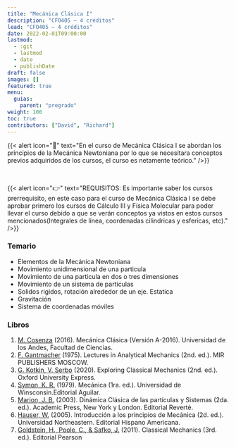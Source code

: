 ```yaml
---
title: "Mecánica Clásica I"
description: "CFO405 — 4 créditos"
lead: "CFO405 — 4 créditos"
date: 2022-02-01T09:00:00
lastmod:
  - :git
  - lastmod
  - date
  - publishDate
draft: false
images: []
featured: true
menu:
  guias:
    parent: "pregrado"
weight: 100
toc: true
contributors: ["David", "Richard"]
---
```


{{< alert icon="📌" text="En el curso de Mecánica Clásica I se abordan los principios de la Mecánica Newtoniana por lo que se necesitara conceptos previos adquiridos de los cursos, el curso es netamente teórico." />}}

<br>

{{< alert icon="👉" text="REQUISITOS: Es importante saber los cursos prerrequisito, en este caso para el curso de Mecánica Clásica I se debe aprobar primero los cursos de Cálculo III y Física Molecular para poder llevar el curso debido a que se verán conceptos ya vistos en estos cursos mencionados(Integrales de línea, coordenadas cilindricas y esfericas, etc)." />}}

### Temario

- Elementos de la Mecánica Newtoniana
- Movimiento unidimensional de una particula
- Movimiento de una particula en dos o tres dimensiones
- Movimiento de un sistema de particulas
- Solidos rigidos, rotación alrededor de un eje. Estatica
- Gravitación
- Sistema de coordenadas móviles

### Libros

1. [M. Cosenza](https://drive.google.com/file/d/10ufgfYk1UPP9VaKYIJhI_HdUch0lY2-o/view?usp=sharing) (2016). Mecánica Clásica (Versión A-2016). Universidad de los Andes, Facultad de Ciencias.
2. [F. Gantmacher](https://drive.google.com/file/d/1-IltUxH26xYHuAsXF0RyMGliuUTs-tG7/view?usp=sharing) (1975). Lectures in Analytical Mechanics (2nd. ed.). MIR PUBLISHERS MOSCOW.
3. [G. Kotkin, V. Serbo](https://drive.google.com/file/d/1rjVYHAgzxNLe2Hyb7R6hB3SopJW4h1p5/view?usp=sharing) (2020). Exploring Classical Mechanics (2nd. ed.). Oxford University Express.
4. [Symon, K. R.](https://drive.google.com/file/d/1FMpsN7ddCUTH0UlvG6vWfAacS-Eki1WK/view?usp=sharing) (1979). Mecánica (1ra. ed.). Universidad de Winsconsin.Editorial Aguilar.
5. [Marion, J. B.](https://drive.google.com/file/d/18VLr99MsPcZAZ1BRywxuXyP7XQjzJk8p/view?usp=sharing) (2003). Dinámica Clásica de las partículas y Sistemas (2da. ed.). Academic Press, New York y London. Editorial Reverté.
6. [Hauser, W.](https://drive.google.com/file/d/1s52w1xEgM_9Ov0WMrm-0la-_ztCaxDkm/view?usp=sharing) (2005). Introducción a los principios de Mecánica (2d. ed.). Universidad Northeastern. Editorial Hispano Americana.
7. [Goldstein, H., Poole, C., & Safko, J.](https://drive.google.com/file/d/1LeDLakjBy7eHu_itVK6P53r80ZRTxBM4/view?usp=sharing) (2011). Classical Mechanics (3rd. ed.). Editorial Pearson
